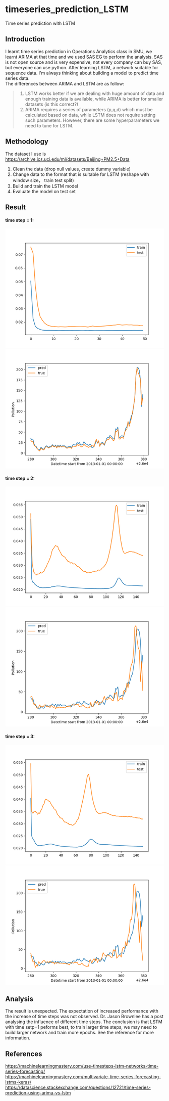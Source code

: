 # timeseries_prediction_LSTM
Time series prediction with LSTM

## Introduction

I learnt time series prediction in Operations Analytics class in SMU, we learnt ARIMA at that time and we used SAS EG to perform the analysis. SAS is not open source and is very expensive, not every company can buy SAS, but everyone can use python. After learning LSTM, a network suitable for sequence data. I'm always thinking about building a model to predict time series data. </br>
The differences between ARIMA and LSTM are as follow:
> 1. LSTM works better if we are dealing with huge amount of data and enough training data is available, while ARIMA is better for smaller datasets (is this correct?)
> 2. ARIMA requires a series of parameters (p,q,d) which must be calculated based on data, while LSTM does not require setting such parameters. However, there are some hyperparameters we need to tune for LSTM. 

## Methodology

The dataset I use is https://archive.ics.uci.edu/ml/datasets/Beijing+PM2.5+Data
1. Clean the data (drop null values, create dummy variable)
2. Change data to the format that is suitable for LSTM (reshape with window size， train test split)
3. Build and train the LSTM model
4. Evaluate the model on test set

## Result

#### time step = 1: </br>
![timeseries](/data/loss_1.png) </br>
![timeseries](/data/predict_1.png) </br>

#### time step = 2: </br>
![timeseries](/data/loss_2.png) </br>
![timeseries](/data/predict_2.png) </br>

#### time step = 3: </br>
![timeseries](/data/loss_3.png) </br>
![timeseries](/data/predict_3.png) </br>

## Analysis

The result is unexpected. The expectation of increased performance with the increase of time steps was not observed. Dr. Jason Brownlee has a post analysing the influence of different time steps. The conclusion is that LSTM with time setp=1 peforms best, to train larger time steps, we may need to build larger network and train more epochs. See the reference for more information.

## References
https://machinelearningmastery.com/use-timesteps-lstm-networks-time-series-forecasting/ </br>
https://machinelearningmastery.com/multivariate-time-series-forecasting-lstms-keras/ </br>
https://datascience.stackexchange.com/questions/12721/time-series-prediction-using-arima-vs-lstm </br>
